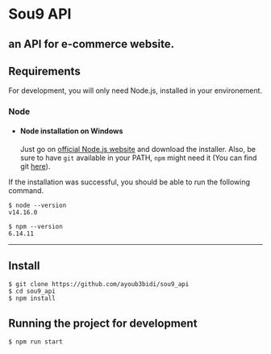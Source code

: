 # Sou9 API  
an API for e-commerce website.  
---

## Requirements

For development, you will only need Node.js, installed in your environement.

### Node

- #### Node installation on Windows

  Just go on [official Node.js website](https://nodejs.org/) and download the installer.
  Also, be sure to have `git` available in your PATH, `npm` might need it (You can find git [here](https://git-scm.com/)).

If the installation was successful, you should be able to run the following command.

    $ node --version
    v14.16.0

    $ npm --version
    6.14.11

---

## Install

    $ git clone https://github.com/ayoub3bidi/sou9_api
    $ cd sou9_api
    $ npm install  

## Running the project for development

    $ npm run start

